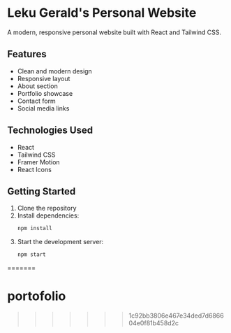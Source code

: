# Leku Gerald's Personal Website

A modern, responsive personal website built with React and Tailwind CSS.

## Features
- Clean and modern design
- Responsive layout
- About section
- Portfolio showcase
- Contact form
- Social media links

## Technologies Used
- React
- Tailwind CSS
- Framer Motion
- React Icons

## Getting Started

1. Clone the repository
2. Install dependencies:
   ```bash
   npm install
   ```
3. Start the development server:
   ```bash
   npm start
   ```
=======
# portofolio
>>>>>>> 1c92bb3806e467e34ded7d686604e0f81b458d2c
